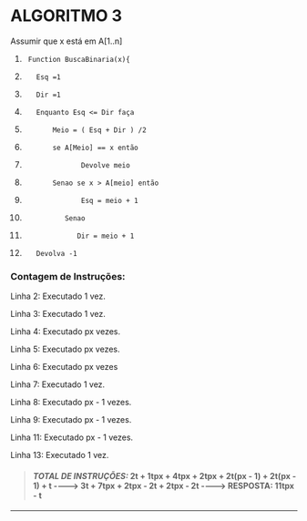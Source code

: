 # **ALGORITMO 3**
Assumir que x está em A[1..n]

1.      Function BuscaBinaria(x){
2.        Esq =1 
3.        Dir =1
4.        Enquanto Esq <= Dir faça
5.            Meio = ( Esq + Dir ) /2
6.            se A[Meio] == x então 
7.                   Devolve meio
8.            Senao se x > A[meio] então
9.                   Esq = meio + 1 
10.               Senao 
11.                  Dir = meio + 1 
13.        Devolva -1

### Contagem de Instruções:

Linha 2: Executado 1 vez.

Linha 3: Executado 1 vez.

Linha 4: Executado px vezes.

Linha 5: Executado px vezes.

Linha 6: Executado px vezes

Linha 7: Executado 1 vez.  

Linha 8: Executado px - 1 vezes.

Linha 9: Executado px - 1 vezes.

Linha 11: Executado px - 1 vezes.

Linha 13: Executado 1 vez.

>#### _TOTAL DE INSTRUÇÕES:_ 2t + 1tpx + 4tpx + 2tpx + 2t(px - 1) + 2t(px - 1) + t ----> 3t + 7tpx + 2tpx - 2t + 2tpx - 2t ----> **RESPOSTA: 11tpx - t**
***